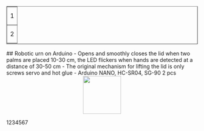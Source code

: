<div>
<table height="100" border="1">
  <tr height="48" >
    <td>1</td>    
  </tr>
   <tr height="48" >
    <td>2</td>    
  </tr>
</table>   
</div>
## Robotic urn on Arduino
- Opens and smoothly closes the lid when two palms are placed 10-30 cm, the LED flickers when hands are detected at a distance of 30-50 cm
- The original mechanism for lifting the lid is only screws servo and hot glue
- Arduino NANO, HC-SR04, SG-90 2 pcs

<div id="header" align="center">
  <img src="https://media.giphy.com/media/M9gbBd9nbDrOTu1Mqx/giphy.gif" width="100"/>
</div>

1234567
